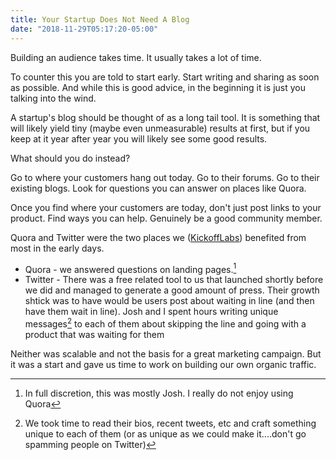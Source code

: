 ```yaml
---
title: Your Startup Does Not Need A Blog
date: "2018-11-29T05:17:20-05:00"
---
```


Building an audience takes time. It usually takes a lot of time.

To counter this you are told to start early. Start writing and sharing as soon as possible. And while this is good advice, in the beginning it is just you talking into the wind.

A startup's blog should be thought of as a long tail tool. It is something that will likely yield tiny (maybe even unmeasurable) results at first, but if you keep at it year after year you will likely see some good results.

What should you do instead?

Go to where your customers hang out today. Go to their forums. Go to their existing blogs. Look for questions you can answer on places like Quora.

Once you find where your customers are today, don't just post links to your product. Find ways you can help. Genuinely be a good community member.

Quora and Twitter were the two places we ([KickoffLabs][1]) benefited from most in the early days.

- Quora - we answered questions on landing pages.[^1]
- Twitter - There was a free related tool to us that launched shortly before we did and managed to generate a good amount of press. Their growth shtick was to have would be users post about waiting in line (and then have them wait in line). Josh and I spent hours writing unique messages[^2] to each of them about skipping the line and going with a product that was waiting for them

Neither was scalable and not the basis for a great marketing campaign. But it was a start and gave us time to work on building our own organic traffic.

[1]: https://kickofflabs.com

[^1]: In full discretion, this was mostly Josh. I really do not enjoy using Quora
[^2]: We took time to read their bios, recent tweets, etc and craft something unique to each of them (or as unique as we could make it....don't go spamming people on Twitter)
